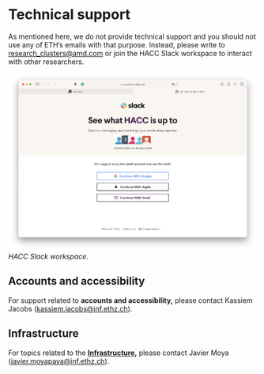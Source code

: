 # Technical support

As mentioned here, we do not provide technical support and you should not use any of ETH’s emails with that purpose. Instead, please write to [research_clusters@amd.com](mailto:research_clusters@amd.com) or join the HACC Slack workspace to interact with other researchers. 

![HACC Slack workspace.](../imgs/slack.png "HACC Slack workspace.")
*HACC Slack workspace.*

## Accounts and accessibility
For support related to **accounts and accessibility,** please contact Kassiem Jacobs ([kassiem.jacobs@inf.ethz.ch](mailto:kassiem.jacobs@inf.ethz.ch)). 

## Infrastructure
For topics related to the [**Infrastructure,**](./infrastructure.md) please contact Javier Moya ([javier.moyapaya@inf.ethz.ch](mailto:javier.moyapaya@inf.ethz.ch)).
